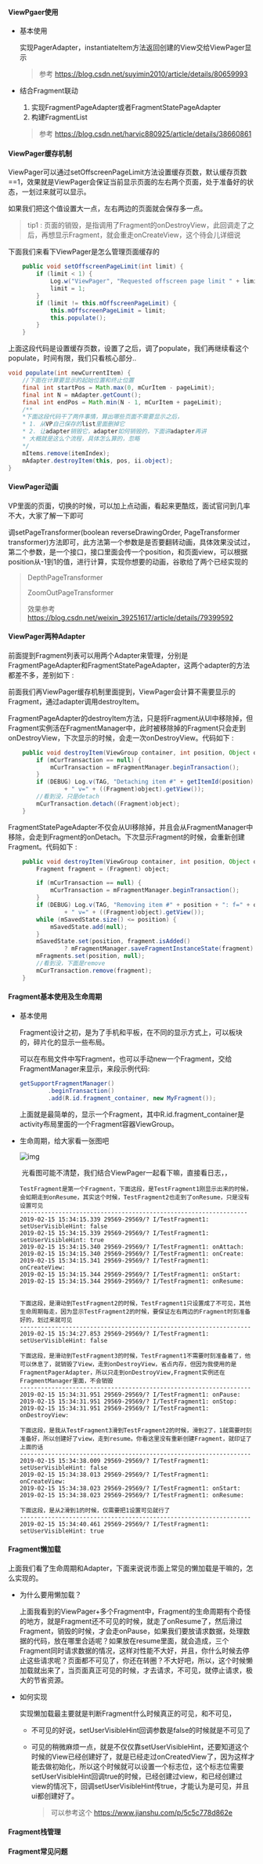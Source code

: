 #### ViewPgaer使用

* 基本使用

  实现PagerAdapter，instantiateItem方法返回创建的View交给ViewPager显示

  > 参考 https://blog.csdn.net/suyimin2010/article/details/80659993

* 结合Fragment联动

  1. 实现FragmentPageAdapter或者FragmentStatePageAdapter
  2. 构建FragmentList

  > 参考 https://blog.csdn.net/harvic880925/article/details/38660861

#### ViewPager缓存机制

ViewPager可以通过setOffscreenPageLimit方法设置缓存页数，默认缓存页数==1，效果就是ViewPager会保证当前显示页面的左右两个页面，处于准备好的状态，一划过来就可以显示。

如果我们把这个值设置大一点，左右两边的页面就会保存多一点。

> tip1 : 页面的销毁，是指调用了Fragment的onDestroyView，此回调走了之后，再想显示Fragment，就会重走onCreateView，这个待会儿详细说

下面我们来看下ViewPager是怎么管理页面缓存的

```java
    public void setOffscreenPageLimit(int limit) {
        if (limit < 1) {
            Log.w("ViewPager", "Requested offscreen page limit " + limit + " too small; defaulting to " + 1);
            limit = 1;
        }
        if (limit != this.mOffscreenPageLimit) {
            this.mOffscreenPageLimit = limit;
            this.populate();
        }
    }
```

上面这段代码是设置缓存页数，设置了之后，调了populate，我们再继续看这个populate，时间有限，我们只看核心部分..

```java
void populate(int newCurrentItem) {
    //下面在计算要显示的起始位置和终止位置
    final int startPos = Math.max(0, mCurItem - pageLimit);
    final int N = mAdapter.getCount();
    final int endPos = Math.min(N - 1, mCurItem + pageLimit);
    /**
    *下面这段代码干了两件事情，算出哪些页面不需要显示之后，
    * 1. 从VP自己保存的list里面删掉它
    * 2. 让adapter销毁它，adapter如何销毁的，下面讲adapter再讲
    * 大概就是这么个流程，具体怎么算的，忽略
    */
    mItems.remove(itemIndex);
    mAdapter.destroyItem(this, pos, ii.object);
}

```

#### ViewPager动画

VP里面的页面，切换的时候，可以加上点动画，看起来更酷炫，面试官问到几率不大，大家了解一下即可

调setPageTransformer(boolean reverseDrawingOrder, PageTransformer transformer)方法即可，此方法第一个参数是是否要翻转动画，具体效果没试过，第二个参数，是一个接口，接口里面会传一个position，和页面view，可以根据position从-1到1的值，进行计算，实现你想要的动画，谷歌给了两个已经实现的

> DepthPageTransformer
>
> ZoomOutPageTransformer
>
> 效果参考 https://blog.csdn.net/weixin_39251617/article/details/79399592

#### ViewPager两种Adapter

前面提到Fragment列表可以用两个Adapter来管理，分别是FragmentPageAdapter和FragmentStatePageAdapter，这两个adapter的方法都差不多，差别如下 : 

前面我们再ViewPager缓存机制里面提到，ViewPager会计算不需要显示的Fragment，通过adapter调用destroyItem。

FragmentPageAdapter的destroyItem方法，只是将Fragment从UI中移除掉，但Fragment实例活在FragmentManager中，此时被移除掉的Fragment只会走到onDestroyView，下次显示的时候，会走一次onDestroyView。代码如下 : 

```java
    public void destroyItem(ViewGroup container, int position, Object object) {
        if (mCurTransaction == null) {
            mCurTransaction = mFragmentManager.beginTransaction();
        }
        if (DEBUG) Log.v(TAG, "Detaching item #" + getItemId(position) + ": f=" + object
                + " v=" + ((Fragment)object).getView());
        //看到没，只是detach
        mCurTransaction.detach((Fragment)object);
    }
```



FragmentStatePageAdapter不仅会从UI移除掉，并且会从FragmentManager中移除，会走到Fragment的onDetach。下次显示Fragment的时候，会重新创建Fragment。代码如下 : 

```java
    public void destroyItem(ViewGroup container, int position, Object object) {
        Fragment fragment = (Fragment) object;

        if (mCurTransaction == null) {
            mCurTransaction = mFragmentManager.beginTransaction();
        }
        if (DEBUG) Log.v(TAG, "Removing item #" + position + ": f=" + object
                + " v=" + ((Fragment)object).getView());
        while (mSavedState.size() <= position) {
            mSavedState.add(null);
        }
        mSavedState.set(position, fragment.isAdded()
                ? mFragmentManager.saveFragmentInstanceState(fragment) : null);
        mFragments.set(position, null);
		//看到没，下面是remove
        mCurTransaction.remove(fragment);
    }
```

#### Fragment基本使用及生命周期

* 基本使用

  Fragment设计之初，是为了手机和平板，在不同的显示方式上，可以板块的，碎片化的显示一些布局。

  可以在布局文件中写Fragment，也可以手动new一个Fragment，交给FragmentManager来显示，来段示例代码:

  ```java
  getSupportFragmentManager()
          .beginTransaction()
          .add(R.id.fragment_container, new MyFragment());
  ```

  上面就是最简单的，显示一个Fragment，其中R.id.fragment_container是activity布局里面的一个Fragment容器ViewGroup。

* 生命周期，给大家看一张图吧

  ![img](https://images2015.cnblogs.com/blog/945877/201611/945877-20161123093212096-2032834078.png)

  ​	光看图可能不清楚，我们结合ViewPager一起看下嘛，直接看日志，，

  ```
  TestFragment是第一个Fragment，下面这段，是TestFragment1刚显示出来的时候，会如期走到onResume，其实这个时候，TestFragment2也走到了onResume，只是没有设置可见
  -----------------------------------------------------------------
  2019-02-15 15:34:15.339 29569-29569/? I/TestFragment1: setUserVisibleHint: false
  2019-02-15 15:34:15.339 29569-29569/? I/TestFragment1: setUserVisibleHint: true
  2019-02-15 15:34:15.340 29569-29569/? I/TestFragment1: onAttach: 
  2019-02-15 15:34:15.340 29569-29569/? I/TestFragment1: onCreate: 
  2019-02-15 15:34:15.341 29569-29569/? I/TestFragment1: onCreateView: 
  2019-02-15 15:34:15.344 29569-29569/? I/TestFragment1: onStart: 
  2019-02-15 15:34:15.344 29569-29569/? I/TestFragment1: onResume: 
  
  
  下面这段，是滑动到TestFragment2的时候，TestFragment1只设置成了不可见，其他生命周期每走，因为显示TestFragment2的时候，要保证左右两边的Fragment时刻准备好的，划过来就可见
  ------------------------------------------------------------------
  2019-02-15 15:34:27.853 29569-29569/? I/TestFragment1: setUserVisibleHint: false
  
  下面这段，是滑动到TestFragment3的时候，TestFragment1不需要时刻准备着了，他可以休息了，就销毁了View，走到onDestroyView，省点内存，但因为我使用的是FragmentPagerAdapter，所以只走到onDestroyView,Fragment实例还在FragmentManager里面，不会销毁
  ------------------------------------------------------------------
  2019-02-15 15:34:31.951 29569-29569/? I/TestFragment1: onPause: 
  2019-02-15 15:34:31.951 29569-29569/? I/TestFragment1: onStop: 
  2019-02-15 15:34:31.951 29569-29569/? I/TestFragment1: onDestroyView: 
  
  下面这段，是我从TestFragment3滑到TestFragment2的时候，滑到2了，1就需要时刻准备好，所以创建好了view，走到resume。你看这里没有重新创建Fragment，就印证了上面的话
  ------------------------------------------------------------------
  2019-02-15 15:34:38.009 29569-29569/? I/TestFragment1: setUserVisibleHint: false
  2019-02-15 15:34:38.013 29569-29569/? I/TestFragment1: onCreateView: 
  2019-02-15 15:34:38.023 29569-29569/? I/TestFragment1: onStart: 
  2019-02-15 15:34:38.023 29569-29569/? I/TestFragment1: onResume: 
  
  下面这段，是从2滑到1的时候，仅需要把1设置可见就行了
  ------------------------------------------------------------------
  2019-02-15 15:34:40.461 29569-29569/? I/TestFragment1: setUserVisibleHint: true
  
  ```

  

#### Fragment懒加载

上面我们看了生命周期和Adapter，下面来说说市面上常见的懒加载是干嘛的，怎么实现的。

* 为什么要用懒加载？

  上面我看到的ViewPager+多个Fragment中，Fragment的生命周期有个奇怪的地方，就是Fragment还不可见的时候，就走了onResume了，然后滑过Fragment，销毁的时候，才会走onPause，如果我们要放请求数据，处理数据的代码，放在哪里合适呢？如果放在resume里面，就会造成，三个Fragment同时请求数据的情况，这样对性能不大好，并且，你什么时候去停止这些请求呢？页面都不可见了，你还在转圈？不大好吧，所以，这个时候懒加载就出来了，当页面真正可见的时候，才去请求，不可见，就停止请求，极大的节省资源。

* 如何实现

  实现懒加载最主要就是判断Fragment什么时候真正的可见，和不可见，

  - 不可见的好说，setUserVisibleHint回调参数是false的时候就是不可见了

  - 可见的稍微麻烦一点，就是不仅仅靠setUserVisibleHint，还要知道这个时候的View已经创建好了，就是已经走过onCreatedView了，因为这样才能去做初始化，所以这个时候就可以设置一个标志位，这个标志位需要setUserVisibleHint回调true的时候，已经创建过view，和已经创建过view的情况下，回调setUserVisibleHint传true，才能认为是可见，并且ui都创建好了。

    > 可以参考这个 https://www.jianshu.com/p/5c5c778d862e

#### Fragment栈管理

#### Fragment常见问题



